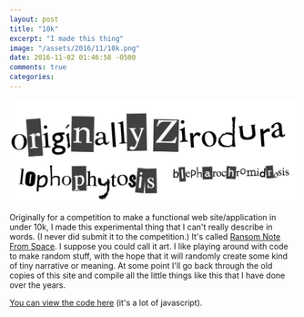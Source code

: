 ```yaml
---
layout: post
title: "10k"
excerpt: "I made this thing"
image: "/assets/2016/11/10k.png"
date: 2016-11-02 01:46:58 -0500
comments: true
categories: 
---
```


![](/assets/2016/11/10k.png)

Originally for a competition to make a functional web site/application in under 10k, I made this experimental thing that I can't really describe in words. (I never did submit it to the competition.) It's called [Ransom Note From Space](/10k/). I suppose you could call it art. I like playing around with code to make random stuff, with the hope that it will randomly create some kind of tiny narrative or meaning. At some point I'll go back through the old copies of this site and compile all the little things like this that I have done over the years.

[You can view the code here](https://github.com/dealingwith/10k-comp) (it's a lot of javascript).
